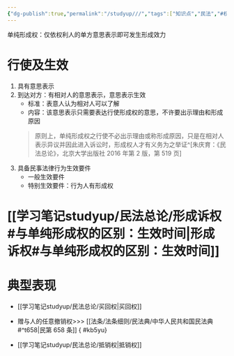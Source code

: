 ```yaml
---
{"dg-publish":true,"permalink":"/studyup///","tags":["知识点","民法","#权利","#民法权利"]}
---
```


单纯形成权：仅依权利人的单方意思表示即可发生形成效力
# 行使及生效
1. 具有意思表示
2. 到达对方：有相对人的意思表示，意思表示生效
	- 标准：表意人认为相对人可以了解
	- 内容：该意思表示只需要表达行使形成权的意思，不许要出示理由和形成原因
	>原则上，单纯形成权之行使不必出示理由或称形成原因，只是在相对人表示异议并因此进入诉讼时，形成权人才有义务为之举证^[朱庆育：《民法总论》，北京大学出版社 2016 年第 2 版，第 519 页]
3. 具备民事法律行为生效要件
	- 一般生效要件
	- 特别生效要件：行为人有形成权
# [[学习笔记studyup/民法总论/形成诉权#与单纯形成权的区别：生效时间\|形成诉权#与单纯形成权的区别：生效时间]]
# 典型表现
- [[学习笔记studyup/民法总论/买回权\|买回权]]
- 赠与人的任意撤销权>>> [[法条/法条细则/民法典/中华人民共和国民法典#^t658\|民第 658 条]]
{ #kb5yu}

- [[学习笔记studyup/民法总论/抵销权\|抵销权]]